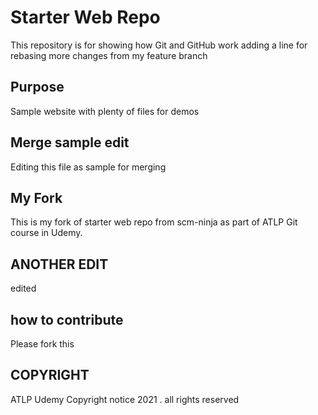 # Starter Web Repo

This repository is for showing how Git and GitHub work
adding a line for rebasing 
more changes from my feature branch
## Purpose

Sample website with plenty of files for demos

## Merge sample edit

Editing this file as sample for merging

## My Fork

This is my fork of starter web repo from scm-ninja as part of ATLP Git course in Udemy.

## ANOTHER EDIT

edited

## how to contribute

Please fork this

## COPYRIGHT

ATLP Udemy
Copyright notice 2021 . all rights reserved
